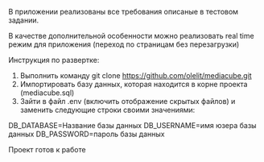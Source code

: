 В приложении реализованы все требования описаные в тестовом задании.

В качестве дополнительной особенности можно реализовать real time режим для приложения (переход по страницам без перезагрузки)

Инструкция по развертке:

1) Выполнить команду git clone https://github.com/olelit/mediacube.git
2) Импортировать базу данных, которая находится в корне проекта (mediacube.sql)
3) Зайти в файл .env (включить отображение скрытых файлов) и заменить следующие строки своими значениями:

DB_DATABASE=Название базы данных
DB_USERNAME=имя юзера базы данных
DB_PASSWORD=пароль базы данных

Проект готов к работе
